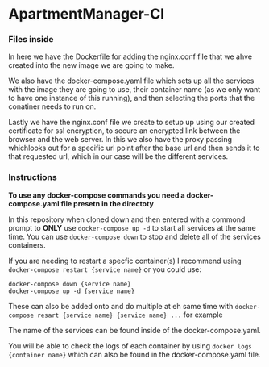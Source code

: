 # ApartmentManager-CI

### Files inside

In here we have the Dockerfile for adding the nginx.conf file that we ahve created into the new image we are going to make.

We also have the docker-compose.yaml file which sets up all the services with the image they are going to use, their container name (as we only want to have one instance of this running), and then selecting the ports that the conatiner needs to run on.

Lastly we have the nginx.conf file we create to setup up using our created certificate for ssl encryption, to secure an encrypted link between the browser and the web server. In this we also have the proxy passing whichlooks out for a specific url point after the base url and then sends it to that requested url, which in our case will be the different services. 

### Instructions
**To use any docker-compose commands you need a docker-compose.yaml file presetn in the directoty**

In this repository when cloned down and then entered with a commond prompt to **ONLY** use `docker-compose up -d` to start all services at the same time. You can use `docker-compose down` to stop and delete all of the services containers.

If you are needing to restart a specfic container(s) I recommend using `docker-compose restart {service name}` or you could use:
```
docker-compose down {service name}
docker-compose up -d {service name}
```

These can also be added onto and do multiple at eh same time with `docker-compose resart {service name} {service name} ...` for example

The name of the services can be found inside of the docker-compose.yaml.

You will be able to check the logs of each container by using `docker logs {container name}` which can also be found in the docker-compose.yaml file.
